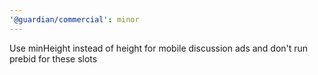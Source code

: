 ```yaml
---
'@guardian/commercial': minor
---
```


Use minHeight instead of height for mobile discussion ads and don't run prebid for these slots

